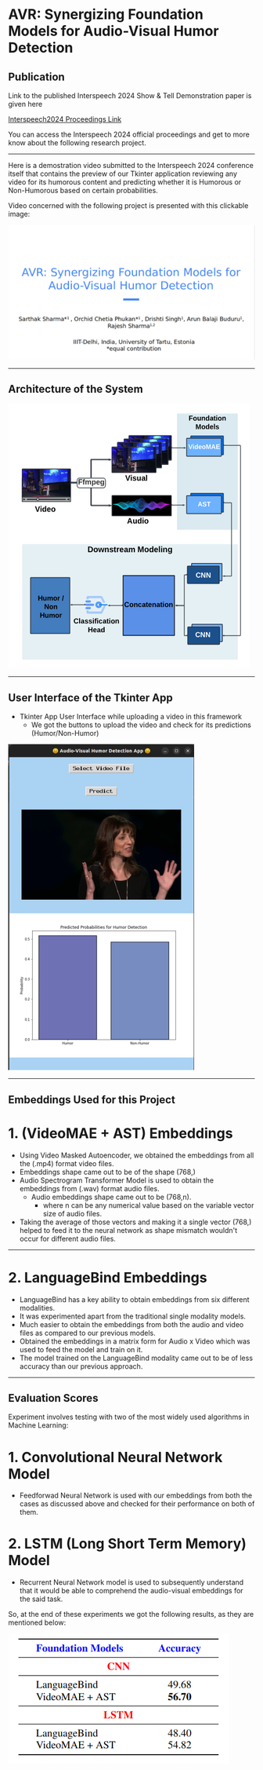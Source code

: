 # AVR: Synergizing Foundation Models for Audio-Visual Humor Detection

## Publication

Link to the published Interspeech 2024 Show & Tell Demonstration paper is given here

[Interspeech2024 Proceedings Link](https://www.isca-archive.org/interspeech_2024/sharma24b_interspeech.pdf)

You can access the Interspeech 2024 official proceedings and get to more know about the following research project.

---

Here is a demostration video submitted to the Interspeech 2024 conference itself that contains the preview of our Tkinter application reviewing any video for its humorous content and predicting whether it is Humorous or Non-Humorous based on certain probabilities.

Video concerned with the following project is presented with this clickable image:


[![Profile Banner](Interspeech_First_Intro_Page.png)](https://drive.google.com/file/d/1szVDejYAwHGkO_e9dLsz2vJ_3nBqrsnj/view?usp=sharing)


---

## Architecture of the System

![Architecture](Architecture_AVR.png)

---

## User Interface of the Tkinter App

- Tkinter App User Interface while uploading a video in this framework
  - We got the buttons to upload the video and check for its predictions (Humor/Non-Humor)

![Profile Banner](Demo_APP.png)

---

## Embeddings Used for this Project

# 1. (VideoMAE + AST) Embeddings

- Using Video Masked Autoencoder, we obtained the embeddings from all the (.mp4) format video files.
- Embeddings shape came out to be of the shape (768,)
-  Audio Spectrogram Transformer Model is used to obtain the embeddings from (.wav) format audio files.
   - Audio embeddings shape came out to be (768,n).
     - where n can be any numerical value based on the variable vector size of audio files.
- Taking the average of those vectors and making it a single vector (768,) helped to feed it to the neural network as shape mismatch wouldn't occur for different audio files.

---

# 2. LanguageBind Embeddings

- LanguageBind has a key ability to obtain embeddings from six different modalities.
- It was experimented apart from the traditional single modality models.
- Much easier to obtain the embeddings from both the audio and video files as compared to our previous models.
- Obtained the embeddings in a matrix form for Audio x Video which was used to feed the model and train on it.
- The model trained on the LanguageBind modality came out to be of less accuracy than our previous approach.
  
---

## Evaluation Scores

Experiment involves testing with two of the most widely used algorithms in Machine Learning:

# 1. Convolutional Neural Network Model

- Feedforwad Neural Network is used with our embeddings from both the cases as discussed above and checked for their performance on both of them.

# 2. LSTM (Long Short Term Memory) Model

- Recurrent Neural Network model is used to subsequently understand that it would be able to comprehend the audio-visual embeddings for the said task.

So, at the end of these experiments we got the following results, as they are mentioned below:

![Results](EvaluationScores.png)
